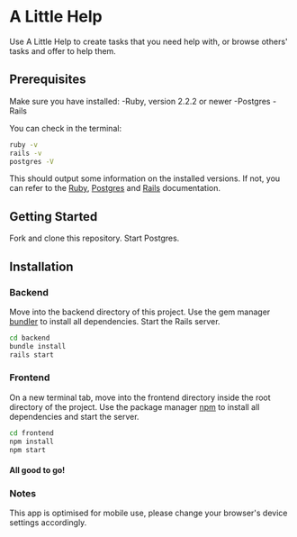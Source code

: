 # A Little Help

Use A Little Help to create tasks that you need help with, or browse others' tasks and offer to help them.

## Prerequisites

Make sure you have installed:
-Ruby, version 2.2.2 or newer
-Postgres
-Rails

You can check in the terminal:

```bash
ruby -v
rails -v
postgres -V
```

This should output some information on the installed versions.
If not, you can refer to the [Ruby](https://www.ruby-lang.org/en/documentation/installation/), [Postgres](https://www.postgresql.org/) and [Rails](https://guides.rubyonrails.org/v5.0/getting_started.html) documentation.

## Getting Started

Fork and clone this repository.
Start Postgres.

## Installation

### Backend

Move into the backend directory of this project.
Use the gem manager [bundler](https://bundler.io/v2.0/guides/rails.html) to install all dependencies. Start the Rails server.

```bash
cd backend
bundle install
rails start
```

### Frontend

On a new terminal tab, move into the frontend directory inside the root directory of the project. Use the package manager [npm](https://www.npmjs.com/) to install all dependencies and start the server.

```bash
cd frontend
npm install
npm start
```
#### All good to go!

### Notes

This app is optimised for mobile use, please change your browser's device settings accordingly.
